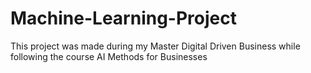 # Machine-Learning-Project
This project was made during my Master Digital Driven Business while following the course AI Methods for Businesses
